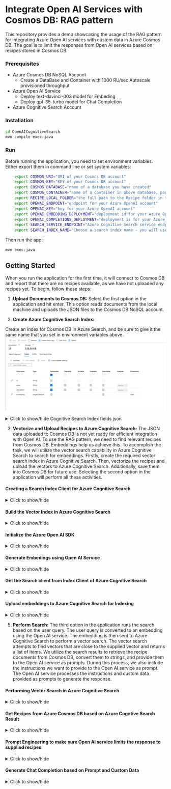 # Integrate Open AI Services with Cosmos DB: RAG pattern

This repository provides a demo showcasing the usage of the RAG pattern for integrating Azure Open AI services with custom data in Azure Cosmos DB. The goal is to limit the responses from Open AI services based on recipes stored in Cosmos DB.

### Prerequisites

- Azure Cosmos DB NoSQL Account
    - Create a DataBase and Container with 1000 RU/sec Autoscale provisioned throughput
- Azure Open AI Service
    - Deploy text-davinci-003 model for Embeding
    - Deploy gpt-35-turbo model for Chat Completion
- Azure Cognitive Search Account


### Installation
``` bash 
cd OpenAICognitiveSearch
mvn compile exec:java
```

### Run

Before running the application, you need to set environment variables. Either export them in command line or set system variables:

```bash
    export COSMOS_URI="URI of your Cosmos DB account"
    export COSMOS_KEY="KEY of your Cosmos DB account"
    export COSMOS_DATABASE="name of a database you have created"
    export COSMOS_CONTAINER="name of a container in above database, partitioned by id"
    export RECIPE_LOCAL_FOLDER="the full path to the Recipe folder in this project e.g. C:CosmosDemo\OpenAICognitiveSearch\Recipe"
    export OPENAI_ENDPOINT="endpoint for your Azure OpenAI account"
    export OPENAI_KEY="key for your Azure OpenAI account"
    export OPENAI_EMBEDDING_DEPLOYMENT="deployment id for your Azure OpenAI chat embeddings"
    export OPENAI_COMPLETIONS_DEPLOYMENT="deployment is for your Azure OpenAI chat completions"
    export SEARCH_SERVICE_ENDPOINT="Azure Cognitive Search service endpoint"
    export SEARCH_INDEX_NAME="Choose a search index name - you will use this when creating the index"
```

Then run the app:

```bash
mvn exec:java   
```

## Getting Started
When you run the application for the first time, it will connect to Cosmos DB and report that there are no recipes available, as we have not uploaded any recipes yet.
To begin, follow these steps:

1) **Upload Documents to Cosmos DB:** Select the first option in the application and hit enter. This option reads documents from the local machine and uploads the JSON files to the Cosmos DB NoSQL account.

2) **Create Azure Cognitive Search Index:** 

Create an index for Cosmos DB in Azure Search, and be sure to give it the same name that you set in environment variables above.
![img.png](img.png)
<details>
<summary>Click to show/hide Cognitive Search Index fields json</summary>

``` json
{
  "name": "recipeindex",
  "defaultScoringProfile": null,
  "fields": [
    {
      "name": "id",
      "type": "Edm.String",
      "searchable": false,
      "filterable": false,
      "retrievable": true,
      "sortable": false,
      "facetable": false,
      "key": true,
      "indexAnalyzer": null,
      "searchAnalyzer": null,
      "analyzer": null,
      "normalizer": null,
      "dimensions": null,
      "vectorSearchConfiguration": null,
      "synonymMaps": []
    },
    {
      "name": "name",
      "type": "Edm.String",
      "searchable": true,
      "filterable": true,
      "retrievable": true,
      "sortable": true,
      "facetable": true,
      "key": false,
      "indexAnalyzer": null,
      "searchAnalyzer": null,
      "analyzer": "standard.lucene",
      "normalizer": null,
      "dimensions": null,
      "vectorSearchConfiguration": null,
      "synonymMaps": []
    },
    {
      "name": "description",
      "type": "Edm.String",
      "searchable": true,
      "filterable": true,
      "retrievable": true,
      "sortable": true,
      "facetable": true,
      "key": false,
      "indexAnalyzer": null,
      "searchAnalyzer": null,
      "analyzer": "standard.lucene",
      "normalizer": null,
      "dimensions": null,
      "vectorSearchConfiguration": null,
      "synonymMaps": []
    },
    {
      "name": "embedding",
      "type": "Collection(Edm.Single)",
      "searchable": true,
      "filterable": false,
      "retrievable": true,
      "sortable": false,
      "facetable": false,
      "key": false,
      "indexAnalyzer": null,
      "searchAnalyzer": null,
      "analyzer": null,
      "normalizer": null,
      "dimensions": 1536,
      "vectorSearchConfiguration": "my-vector-config",
      "synonymMaps": []
    }
  ],
  "scoringProfiles": [],
  "corsOptions": null,
  "suggesters": [],
  "analyzers": [],
  "normalizers": [],
  "tokenizers": [],
  "tokenFilters": [],
  "charFilters": [],
  "encryptionKey": null,
  "similarity": {
    "@odata.type": "#Microsoft.Azure.Search.BM25Similarity",
    "k1": null,
    "b": null
  },
  "semantic": null,
  "vectorSearch": {
    "algorithmConfigurations": [
      {
        "name": "my-vector-config",
        "kind": "hnsw",
        "hnswParameters": {
          "metric": "cosine",
          "m": 4,
          "efConstruction": 400,
          "efSearch": 500
        }
      }
    ]
  }
}
```
</details>

3) **Vectorize and Upload Recipes to Azure Cognitive Search:** The JSON data uploaded to Cosmos DB is not yet ready for efficient integration with Open AI. To use the RAG pattern, we need to find relevant recipes from Cosmos DB. Embeddings help us achieve this. To accomplish the task, we will utilize the vector search capability in Azure Cognitive Search to search for embeddings. Firstly, create the required vector search index in Azure Cognitive Search. Then, vectorize the recipes and upload the vectors to Azure Cognitive Search. Additionally, save them into Cosmos DB for future use. Selecting the second option in the application will perform all these activities.


#### Creating  a Search Index Client for Azure Cognitive Search
<details>
<summary>Click to show/hide</summary>

``` java
    private SearchIndexClient createSearchIndexClient() {
        String searchServiceEndPoint = AppConfig.searchServiceEndPoint;
        String adminApiKey = AppConfig.searchServiceAdminApiKey;

        return new SearchIndexClientBuilder()
                .endpoint(searchServiceEndPoint)
                .credential(new AzureKeyCredential(adminApiKey))
                .buildClient();
    }

```

</details>

####  Build the Vector Index in Azure Cognitive Search
<details>
<summary>Click to show/hide</summary>

``` Java
    private void createIndex(String indexName) {
        indexClient.createOrUpdateIndex(buildVectorSearchIndex(indexName));
    }

    private SearchIndex buildVectorSearchIndex(String name) {
        String vectorSearchConfigName = "my-vector-config";

        SearchIndex searchIndex = new SearchIndex(name);
        VectorSearch vectorSearch = new VectorSearch();
        vectorSearch.setAlgorithmConfigurations(List.of(new HnswVectorSearchAlgorithmConfiguration(vectorSearchConfigName)));

        searchIndex.setVectorSearch(vectorSearch);
        SemanticSettings semanticSettings = new SemanticSettings();
        PrioritizedFields prioritizedFields = new PrioritizedFields();

        SemanticField titleField = new SemanticField();
        titleField.setFieldName("name");

        prioritizedFields.setTitleField(titleField);
        SemanticField contentField = new SemanticField();
        contentField.setFieldName("description");
        prioritizedFields.setPrioritizedContentFields(List.of(contentField));

        semanticSettings.setConfigurations(List.of(new SemanticConfiguration(MY_SEMANTIC_CONFIG, prioritizedFields)));
        searchIndex.setSemanticSettings(semanticSettings);

        SearchField idSearchField = new SearchField("id", SearchFieldDataType.STRING);
        idSearchField.setKey(true);
        idSearchField.setFilterable(true);
        idSearchField.setSortable(true);

        SearchField nameSearchField = new SearchField("name", SearchFieldDataType.STRING);
        nameSearchField.setFilterable(true);
        nameSearchField.setSortable(true);
        nameSearchField.setSearchable(true);

        SearchField descSearchField = new SearchField("description", SearchFieldDataType.STRING);
        descSearchField.setFilterable(true);
        descSearchField.setSearchable(true);

        SearchField embedingSearchField = new SearchField("embedding", SearchFieldDataType.collection(SearchFieldDataType.SINGLE));
        embedingSearchField.setSearchable(true);
        embedingSearchField.setVectorSearchDimensions(1536);
        embedingSearchField.setVectorSearchConfiguration(vectorSearchConfigName);
        
        searchIndex.setFields(List.of(
          idSearchField,
          nameSearchField,
          descSearchField,
          embedingSearchField
        ));

        return searchIndex;
        }

```
</details>

#### Initialize the Azure Open AI SDK
<details>
<summary>Click to show/hide</summary>

``` Java
    public OpenAIService( String endpoint,
                          String key,
                          String embeddingsDeployment,
                          String completionDeployment,
                          int maxTokens) {
    
        this.openAIEmbeddingDeployment = embeddingsDeployment;
        this.openAICompletionDeployment = completionDeployment;
        this.openAIMaxTokens = maxTokens;

        RetryOptions retryOptions = new RetryOptions(
          new ExponentialBackoffOptions()
            .setMaxRetries(10)
            .setMaxDelay(Duration.of(2, ChronoUnit.SECONDS))
        );

        if (endpoint.contains("openai.azure.com")) {
          this.openAIClient = new OpenAIClientBuilder()
            .endpoint(endpoint)
            .credential(new AzureKeyCredential(key))
            .retryOptions(retryOptions)
            .buildAsyncClient();
        } else {
          this.openAIClient = new OpenAIClientBuilder()
            .endpoint(endpoint)
            .credential(new NonAzureOpenAIKeyCredential(key))
            .retryOptions(retryOptions)
            .buildAsyncClient();
        }
    }

```   
</details>

#### Generate Embedings using Open AI Service
<details>
<summary>Click to show/hide</summary>

``` Java
    public List<Double> getEmbeddings(String query) {
        try {
            EmbeddingsOptions options = new EmbeddingsOptions(List.of(query));
            options.setUser("");

            var response = openAIClient.getEmbeddings(openAIEmbeddingDeployment, options).block();

            List<EmbeddingItem> embeddings = response.getData();

            return embeddings.get(0).getEmbedding().stream().toList();
        } catch (Exception ex) {
            log.error("GetEmbeddingsAsync Exception:", ex);
            ex.printStackTrace();
            return null;
        }
    }

```

</details>

#### Get the Search client from Index Client of Azure Cognitive Search
<details>
<summary>Click to show/hide</summary>

``` Java
  searchClient = indexClient.getSearchClient(searchIndexName);
```
</details>

#### Upload embeddings to Azure Cognitive Search for Indexing
<details>
<summary>Click to show/hide</summary>

``` Java
    public void uploadandIndexDocuments(List<Recipe> Recipes) {
        IndexDocumentsBatch batch = new IndexDocumentsBatch()
                .addUploadActions(convertRecipeToCogSarchDoc(Recipes));

        searchClient.indexDocuments(batch);
    }    
```  
</details>

5)	**Perform Search:** The third option in the application runs the search based on the user query. The user query is converted to an embedding using the Open AI service. The embedding is then sent to Azure Cognitive Search to perform a vector search. The vector search attempts to find vectors that are close to the supplied vector and returns a list of items. We utilize the search results to retrieve the recipe documents from Cosmos DB, convert them to strings, and provide them to the Open AI service as prompts. During this process, we also include the instructions we want to provide to the Open AI service as prompt. The Open AI service processes the instructions and custom data provided as prompts to generate the response.



#### Performing Vector Search in Azure Cognitive Search
<details>
<summary>Click to show/hide</summary>

``` Java
    public List<String> singleVectorSearch(List<Float> queryEmbeddings) {

        var vector = new SearchQueryVector();
        vector.setKNearestNeighborsCount(3);
        vector.setFields("embedding");
        vector.setValue(queryEmbeddings);

        var searchOptions = new SearchOptions();
        searchOptions.setVector(vector);
        searchOptions.setSelect("id");
        searchOptions.setTop(5);

        SearchPagedIterable response = searchClient.search(null, searchOptions, Context.NONE);

        return response
                .stream()
                .map(result -> (String) result.getDocument(Map.class).get("id"))
                .collect(Collectors.toList());
    }
```
</details>

#### Get Recipes from Azure Cosmos DB based on Azure Cogntive Search Result
<details>
<summary>Click to show/hide</summary>

``` Java
    public List<Recipe> getRecipes(List<String> ids) {
        String join = "'" + String.join("','", ids) + "'";
        String querystring = "SELECT * FROM c WHERE c.id IN(" + join + ")";

        log.info(querystring);

        SqlQuerySpec query = new SqlQuerySpec(querystring);

        CosmosPagedFlux<Recipe> recipeCosmosPagedFlux = container
                .queryItems(query, new CosmosQueryRequestOptions(), Recipe.class);
        return recipeCosmosPagedFlux.collectList().block();
    }
```
</details>

#### Prompt Engineering to make sure Open AI service limits the response to supplied recipes
<details>
<summary>Click to show/hide</summary>

``` Java
    private String systemPromptRecipeAssistant = """
            You are an intelligent assistant for Contoso Recipes. 
            You are designed to provide helpful answers to user questions about using
            recipes, cooking instructions only using the provided JSON strings.

            Instructions:
            - In case a recipe is not provided in the prompt politely refuse to answer all queries regarding it. 
            - Never refer to a recipe not provided as input to you.
            - If you're unsure of an answer, you can say ""I don't know"" or ""I'm not sure"" and recommend users search themselves.        
            - Your response  should be complete. 
            - List the Name of the Recipe at the start of your response folowed by step by step cooking instructions
            - Assume the user is not an expert in cooking.
            - Format the content so that it can be printed to the Command Line 
            - In case there are more than one recipes you find let the user pick the most appropiate recipe. """;

 ```
</details>

#### Generate Chat Completion based on Prompt and Custom Data
<details>
<summary>Click to show/hide</summary>

``` Java
    public String getChatCompletionAsync(String userPrompt, String documents) {


        ChatMessage systemMessage = new ChatMessage(ChatRole.SYSTEM);
        systemMessage.setContent(systemPromptRecipeAssistant + documents);
        ChatMessage userMessage = new ChatMessage(ChatRole.USER);
        userMessage.setContent(userPrompt);


        ChatCompletionsOptions options = new ChatCompletionsOptions(List.of(userMessage, systemMessage));
        options.setMaxTokens(openAIMaxTokens);
        options.setTemperature(0.5);
        options.setFrequencyPenalty(0d);
        options.setPresencePenalty(0d);
        options.setN(1);
        options.setLogitBias(new HashMap<>());
        options.setUser("");


        ChatCompletions completions = openAIClient.getChatCompletions(openAICompletionDeployment, options).block();

        return completions.getChoices().get(0).getMessage().getContent();

    }

```
</details>
